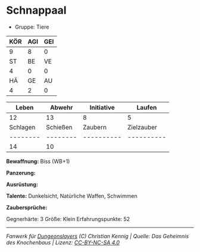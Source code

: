 # Schnappaal  
- Gruppe: Tiere  

| KÖR | AGI | GEI |  
| --- | --- | --- |  
| 9   | 8   | 0   |
| ST  | BE  | VE  |  
| 4   | 0   | 0   |
| HÄ  | GE  | AU  |  
| 4   | 2   | 0   |


| Leben    | Abwehr   | Initiative | Laufen     |
| -------- | -------- | ---------- | ---------- |
| 12       | 13       | 8          | 5          |
| Schlagen | Schießen | Zaubern    | Zielzauber |
| -------- | -------- | ---------- | ---------- |
| 14       | 10       |            |            |

**Bewaffnung:**
Biss (WB+1)

**Panzerung:**


**Ausrüstung:**


**Talente:**
Dunkelsicht, Natürliche Waffen, Schwimmen

**Zaubersprüche:**


Gegnerhärte: 3
Größe: Klein
Erfahrungspunkte: 52



___
*Fanwerk für [Dungeonslayers](https://www.dungeonslayers.net/) (C) Christian Kennig | Quelle: Das Geheimnis des Knochenbaus | Lizenz: [CC-BY-NC-SA 4.0](https://creativecommons.org/licenses/by-nc-sa/4.0/deed.de)*